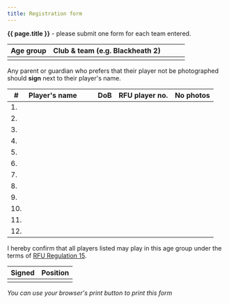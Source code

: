 ```yaml
---
title: Registration form
---
```

**{{ page.title }}** - please submit one form for each team entered.

| Age group | Club & team (e.g. Blackheath 2) |  |  |  |
| - | - | - |- | - | 
|   |   |   |  |   | 

Any parent or guardian who prefers that their player not be photographed should **sign** next to their player's name.

| # | Player's name |  |  | DoB | RFU player no. | No photos |
| - | - | - | - | - | - | - |
| 1. |  |  |  |  |
| 2. |  |  |  |  |
| 3. |  |  |  |  |
| 4. |  |  |  |  |
| 5. |  |  |  |  |
| 6. |  |  |  |  |
| 7. |  |  |  |  |
| 8. |  |  |  |  |
| 9. |  |  |  |  |
| 10. |  |  |  |  |
| 11. |  |  |  |  |
| 12. |  |  |  |  |

I hereby confirm that all players listed may play in this age group under the terms of [RFU Regulation 15](http://www.englandrugby.com/governance/regulations/).

| Signed | Position |
| - | - |
|   |   |

*You can use your browser's print button to print this form*
